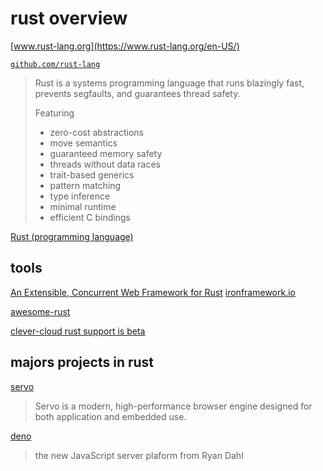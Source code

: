 # rust overview

[www.rust-lang.org](https://www.rust-lang.org/en-US/)

[`github.com/rust-lang`](https://github.com/rust-lang/rust)

> Rust is a systems programming language that runs blazingly fast, prevents segfaults, and guarantees thread safety.
>
> Featuring
>
> - zero-cost abstractions
> - move semantics
> - guaranteed memory safety
> - threads without data races
> - trait-based generics
> - pattern matching
> - type inference
> - minimal runtime
> - efficient C bindings

[Rust (programming language)](https://en.wikipedia.org/wiki/Rust_(programming_language))

## tools

[An Extensible, Concurrent Web Framework for Rust](https://github.com/iron/iron/) [ironframework.io](http://ironframework.io)

[awesome-rust](https://github.com/rust-unofficial/awesome-rust)

[clever-cloud rust support is beta](https://www.clever-cloud.com/doc/rust/rust/)

## majors projects in rust

[servo](https://servo.org/)

> Servo is a modern, high-performance browser engine designed for both application and embedded use.

[deno](https://github.com/ry/deno)

> the new JavaScript server plaform from Ryan Dahl
